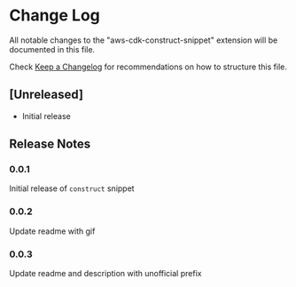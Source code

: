 # Change Log

All notable changes to the "aws-cdk-construct-snippet" extension will be documented in this file.

Check [Keep a Changelog](http://keepachangelog.com/) for recommendations on how to structure this file.

## [Unreleased]

- Initial release

## Release Notes

### 0.0.1

Initial release of `construct` snippet

### 0.0.2

Update readme with gif

### 0.0.3

Update readme and description with unofficial prefix